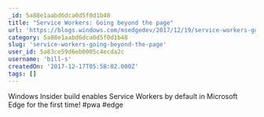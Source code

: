```yaml
---
_id: 5a88e1aabd6dca0d5f0d1b48
title: "Service Workers: Going beyond the page"
url: 'https://blogs.windows.com/msedgedev/2017/12/19/service-workers-going-beyond-page/'
category: 5a88e1aabd6dca0d5f0d1b48
slug: 'service-workers-going-beyond-the-page'
user_id: 5a83ce59d6eb0005c4ecda2c
username: 'bill-s'
createdOn: '2017-12-17T05:58:02.000Z'
tags: []
---
```


Windows Insider build enables Service Workers by default in Microsoft Edge for the first time! #pwa #edge
